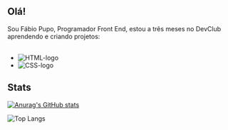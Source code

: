 <h2 align="left">Olá!</h2>

Sou Fábio Pupo, Programador Front End, estou a três meses no DevClub aprendendo e criando projetos: 
<br>
<br>
- <img src="https://img.shields.io/badge/HTML5-E34F26?style=for-the-badge&logo=html5&logoColor=white" alt="HTML-logo">
- <img src="https://img.shields.io/badge/CSS3-1572B6?style=for-the-badge&logo=css3&logoColor=white" alt="CSS-logo">


<h2 align="left">Stats</h2>

[![Anurag's GitHub stats](https://github-readme-stats.vercel.app/api?username=fabioarpupo-cell)](https://github.com/anuraghazra/github-readme-stats)

![Top Langs](https://github-readme-stats.vercel.app/api/top-langs/?username=fabioarpupo-cell&layout=compact)
